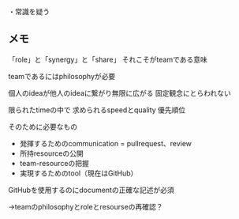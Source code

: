 ・常識を疑う

<h2>メモ</h2>

「role」と「synergy」と「share」
それこそがteamである意味

teamであるにはphilosophyが必要

個人のideaが他人のideaに繋がり無限に広がる
固定観念にとらわれない

限られたtimeの中で
求められるspeedとquality
優先順位

そのために必要なもの

* 発揮するためのcommunication = pullrequest、review
* 所持resourceの公開
* team-resourceの把握
* 実現するためのtool（現在はGitHub）

GitHubを使用するのにdocumentの正確な記述が必須

→teamのphilosophyとroleとresourseの再確認？
